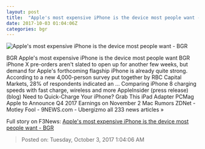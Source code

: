 ```yaml
---
layout: post
title:  "Apple's most expensive iPhone is the device most people want - BGR"
date: 2017-10-03 01:04:06Z
categories: bgr
---
```


![Apple's most expensive iPhone is the device most people want - BGR](https://boygeniusreport.files.wordpress.com/2017/09/iphone-x-official-1.jpg?quality=98&strip=all)

BGR Apple's most expensive iPhone is the device most people want BGR iPhone X pre-orders aren't slated to open up for another few weeks, but demand for Apple's forthcoming flagship iPhone is already quite strong. According to a new 4,000-person survey put together by RBC Capital Markets, 28% of respondents indicated an ... Comparing iPhone 8 charging speeds with fast charge, wireless and more AppleInsider (press release) (blog) Need to Quick-Charge Your iPhone? Grab This iPad Adapter PCMag Apple to Announce Q4 2017 Earnings on November 2 Mac Rumors ZDNet - Motley Fool - 9NEWS.com - Ubergizmo all 233 news articles »


Full story on F3News: [Apple's most expensive iPhone is the device most people want - BGR](http://www.f3nws.com/n/MNEmNG)

> Posted on: Tuesday, October 3, 2017 1:04:06 AM
